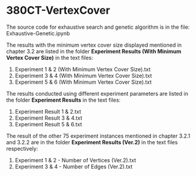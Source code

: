 # 380CT-VertexCover

The source code for exhaustive search and genetic algorithm is in the file:
Exhaustive-Genetic.ipynb

The results with the minimum vertex cover size displayed mentioned in chapter 3.2 are listed in the folder **Experiment Results (With Minimum Vertex Cover Size)** in the text files:
1. Experiment 1 & 2 (With Minimum Vertex Cover Size).txt
2. Experiment 3 & 4 (With Minimum Vertex Cover Size).txt
3. Experiment 5 & 6 (With Minimum Vertex Cover Size).txt

The results conducted using different experiment parameters are listed in the folder **Experiment Results** in the text files:
1. Experiment Result 1 & 2.txt
2. Experiment Result 3 & 4.txt
3. Experiment Result 5 & 6.txt

The result of the other 75 experiment instances mentioned in chapter 3.2.1 and 3.2.2 are in the folder **Experiment Results (Ver.2)** in the text files respectively:
1. Experiment 1 & 2 - Number of Vertices (Ver.2).txt
2. Experiment 3 & 4 - Number of Edges (Ver.2).txt
